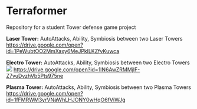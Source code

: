 # Terraformer
Repository for a student Tower defense game project

**Laser Tower:**
AutoAttacks, Ability, Symbiosis between two Laser Towers  
https://drive.google.com/open?id=1PeWubtOO2MmXaxy6MeJPklLKZfvKuwca


**Electro Tower:**
AutoAttacks, Ability, Symbiosis between two Electro Towers  
![](https://github.com/GeorgyBelski/gifs/blob/master/Terraformer-ElectroTower.gif)
https://drive.google.com/open?id=1IN6AwZRMMjlF-Z7vuDvzhVb5Pts975ne


**Plasma Tower:**
AutoAttacks, Ability, Symbiosis between two Plasma Towers  
https://drive.google.com/open?id=1fFMRWM3yrVNaWhLHJONY0wHqO6fViWJg
